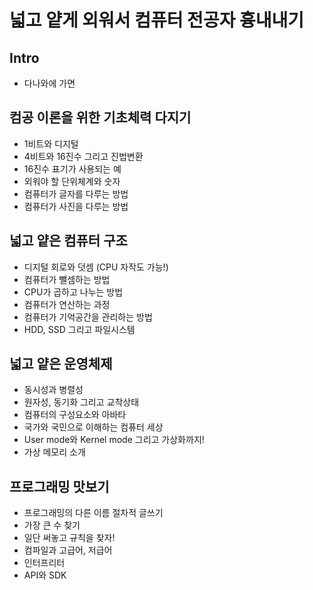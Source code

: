 # 넓고 얕게 외워서 컴퓨터 전공자 흉내내기

## Intro

- 다나와에 가면

## 컴공 이론을 위한 기초체력 다지기

- 1비트와 디지털
- 4비트와 16진수 그리고 진법변환
- 16진수 표기가 사용되는 예
- 외워야 할 단위체계와 숫자
- 컴퓨터가 글자를 다루는 방법
- 컴퓨터가 사진을 다루는 방법

## 넓고 얕은 컴퓨터 구조

- 디지털 회로와 덧셈 (CPU 자작도 가능!)
- 컴퓨터가 뺄셈하는 방법
- CPU가 곱하고 나누는 방법
- 컴퓨터가 연산하는 과정
- 컴퓨터가 기억공간을 관리하는 방법
- HDD, SSD 그리고 파일시스템

## 넓고 얕은 운영체제

- 동시성과 병렬성
- 원자성, 동기화 그리고 교착상태
- 컴퓨터의 구성요소와 아바타
- 국가와 국민으로 이해하는 컴퓨터 세상
- User mode와 Kernel mode 그리고 가상화까지!
- 가상 메모리 소개

## 프로그래밍 맛보기

- 프로그래밍의 다른 이름 절차적 글쓰기
- 가장 큰 수 찾기
- 일단 써놓고 규칙을 찾자!
- 컴파일과 고급어, 저급어
- 인터프리터
- API와 SDK
